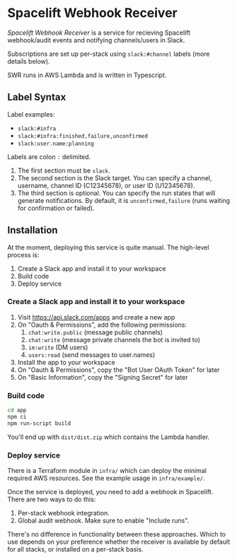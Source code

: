 # Spacelift Webhook Receiver

*Spacelift Webhook Receiver* is a service for recieving Spacelift webhook/audit events and notifying channels/users in Slack.

Subscriptions are set up per-stack using `slack:#channel` labels (more details below).

SWR runs in AWS Lambda and is written in Typescript.

## Label Syntax

Label examples:

* `slack:#infra`
* `slack:#infra:finished,failure,unconfirmed`
* `slack:user.name:planning`

Labels are colon `:` delimited.

1. The first section must be `slack`.
2. The second section is the Slack target. You can specify a channel, username, channel ID (C12345678), or user ID (U12345678).
3. The third section is optional. You can specify the run states that will generate notifications. By default, it is `unconfirmed,failure` (runs waiting for confirmation or failed).

## Installation

At the moment, deploying this service is quite manual. The high-level process is:

1. Create a Slack app and install it to your workspace
2. Build code
3. Deploy service

### Create a Slack app and install it to your workspace

1. Visit https://api.slack.com/apps and create a new app
2. On "Oauth & Permissions", add the following permissions:
    1. `chat:write.public` (message public channels)
    2. `chat:write` (message private channels the bot is invited to)
    3. `im:write` (DM users)
    4. `users:read` (send messages to user.names)
3. Install the app to your workspace
4. On "Oauth & Permissions", copy the "Bot User OAuth Token" for later
5. On "Basic Information", copy the "Signing Secret" for later

### Build code

```bash
cd app
npm ci
npm run-script build
```

You'll end up with `dist/dist.zip` which contains the Lambda handler.

### Deploy service

There is a Terraform module in `infra/` which can deploy the minimal required AWS resources. See the example usage in `infra/example/`.

Once the service is deployed, you need to add a webhook in Spacelift. There are two ways to do this:

1. Per-stack webhook integration.
2. Global audit webhook. Make sure to enable "Include runs".

There's no difference in functionality between these approaches. Which to use depends on your preference whether the receiver is available by default for all stacks, or installed on a per-stack basis.
